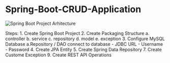 # Spring-Boot-CRUD-Application
![Spring Boot Project Arhitecture](https://user-images.githubusercontent.com/49694359/146692210-bbed65a8-44c4-4769-927c-2ec707b41542.JPG)

Steps:  1. Create Spring Boot Project
        2. Create Packaging Structure
          a. controller
          b. service
          c. repository
          d. model
          e. exception
        3. Configure MySQL Database
          a.Repository / DAO connect to database
            - JDBC URL
            - Username
            - Password
        4. Create JPA Entity
        5. Create Spring Data Repository
        7. Create Custome Exception
        9. Create REST API Operations
